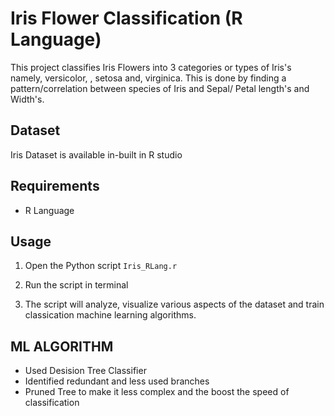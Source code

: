 # Iris Flower Classification (R Language)

This project classifies Iris Flowers into 3 categories or types of Iris's namely, versicolor,
, setosa and, virginica. This is done by  finding a pattern/correlation between species of Iris and  Sepal/ Petal length's and Width's.

## Dataset

Iris Dataset is available in-built in R studio

## Requirements

- R Language


## Usage


1. Open the Python script `Iris_RLang.r` 

2. Run the script in terminal

3. The script will analyze, visualize various aspects of the dataset and train classication machine learning algorithms.

## ML ALGORITHM

- Used Desision Tree Classifier 
- Identified redundant and less used branches
- Pruned Tree to make it less complex and the boost the speed of classification

